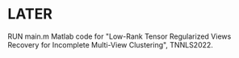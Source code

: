 # LATER
RUN  main.m
Matlab code for "Low-Rank Tensor Regularized Views Recovery for Incomplete Multi-View Clustering", TNNLS2022.

